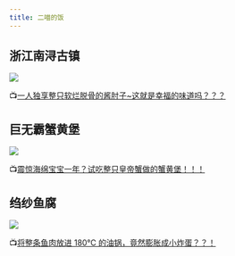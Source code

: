 ```yaml
---
title: 二喵的饭
---
```


## 浙江南浔古镇

![](/mukbang/5.jpg)

:tv:[一人独享整只软烂脱骨的酱肘子~这就是幸福的味道吗？？？](https://www.bilibili.com/video/BV1BQ4y197vQ)

## 巨无霸蟹黄堡

![](/mukbang/6.jpg)

:tv:[震惊海绵宝宝一年？试吃整只皇帝蟹做的蟹黄堡！！！](https://www.bilibili.com/video/BV1zK4y1X7rq)

## 绉纱鱼腐

![](/mukbang/12.jpg)

:tv:[将整条鱼肉放进 180℃ 的油锅，竟然膨胀成小炸蛋？？！](https://www.bilibili.com/video/BV1j5411T76N)

